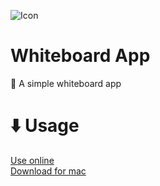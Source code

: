 ![Icon](https://github.com/ItsFoxDev/repos/raw/main//WhiteboardApp/img/icon-small.png)
# Whiteboard App
🎨 A simple whiteboard app

# ⬇️ Usage
[Use online](https://itsfoxdev.github.io/repos/WhiteboardApp/)
<br>
[Download for mac](https://github.com/ItsFoxDev/repos/raw/main/WhiteboardApp/appfiles/Whiteboard.zip)
